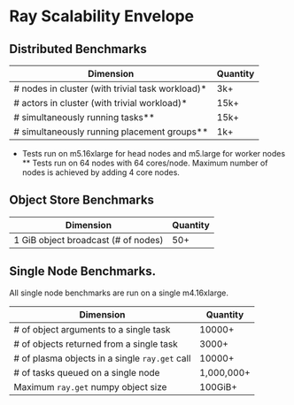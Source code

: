 # Ray Scalability Envelope

## Distributed Benchmarks

| Dimension                                         | Quantity |
| ---------                                         | -------- |
| # nodes in cluster (with trivial task workload)*  | 3k+      |
| # actors in cluster (with trivial workload)*      | 15k+     |
| # simultaneously running tasks**                  | 15k+     |
| # simultaneously running placement groups**       | 1k+      |

* Tests run on m5.16xlarge for head nodes and m5.large for worker nodes
** Tests run on 64 nodes with 64 cores/node. Maximum number of nodes is achieved by adding 4 core nodes.


## Object Store Benchmarks

| Dimension                           | Quantity |
| ---------                           | -------- |
| 1 GiB object broadcast (# of nodes) | 50+      |


## Single Node Benchmarks.

All single node benchmarks are run on a single m4.16xlarge.

| Dimension                                      | Quantity   |
| ---------                                      | --------   |
| # of object arguments to a single task         | 10000+     |
| # of objects returned from a single task       | 3000+      |
| # of plasma objects in a single `ray.get` call | 10000+     |
| # of tasks queued on a single node             | 1,000,000+ |
| Maximum `ray.get` numpy object size            | 100GiB+    |
